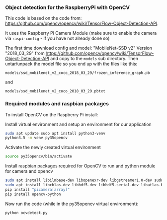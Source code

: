 ### Object detection for the RaspberryPi with OpenCV

This code is based on the code from: https://github.com/opencv/opencv/wiki/TensorFlow-Object-Detection-API.

It uses the Raspberry Pi Camera Module (make sure to enable the camera via `raspi-config` - if you have not already done so)

The first time download config and model: "MobileNet-SSD v2"  Version "2018_03_29"
from https://github.com/opencv/opencv/wiki/TensorFlow-Object-Detection-API
and copy to the `models` sub directory. Then untar/unpack the model file so you end up with the
files like this:

`models/ssd_mobilenet_v2_coco_2018_03_29/frozen_inference_graph.pb`

and

`models/ssd_mobilenet_v2_coco_2018_03_29.pbtxt`



### Required modules and raspbian packages 

To install OpenCV on the Raspberry Pi install:

Install virtual environment and setup an environment for our application 
```bash 
sudo apt update sudo apt install python3-venv 
python3.5 -m venv py35opencv
```

Activate the newly created virtual environment 
```bash 
source py35opencv/bin/activate
```

Install raspbian packages required for OpenCV to run and python module for camera and opencv

```bash 
sudo apt install libilmbase-dev libopenexr-dev libgstreamer1.0-dev sudo apt install libavcodec-dev libavformat-dev libswscale-dev libv4l-dev 
sudo apt install libcblas-dev libhdf5-dev libhdf5-serial-dev libatlas-base-dev libjasper-dev libqtgui4 libqt4-test
pip install "picamera[array]" 
pip install opencv-python 
```

Now run the code (while in the py35opencv virtual environment):
```bash
python ocvdetect.py
```

